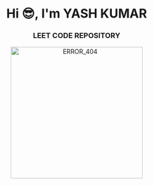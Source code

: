 <h1 align="center">Hi 😎, I'm YASH KUMAR</h1>
<h3 align="center"><b>LEET CODE REPOSITORY</b></h3>
<div align="center">
<img src ="https://media.giphy.com/media/PiQejEf31116URju4V/giphy.gif" alt ="ERROR_404" height="300" align ="center"></img>
</div>
